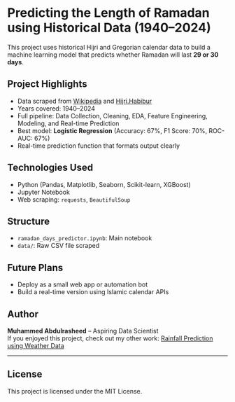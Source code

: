 # Predicting the Length of Ramadan using Historical Data (1940–2024)

This project uses historical Hijri and Gregorian calendar data to build a machine learning model that predicts whether Ramadan will last **29 or 30 days**.

## Project Highlights

- Data scraped from [Wikipedia](https://en.wikipedia.org/wiki/Ramadan) and [Hijri.Habibur](https://hijri.habibur.com)
- Years covered: 1940–2024
- Full pipeline: Data Collection, Cleaning, EDA, Feature Engineering, Modeling, and Real-time Prediction
- Best model: **Logistic Regression** (Accuracy: 67%, F1 Score: 70%, ROC-AUC: 67%)
- Real-time prediction function that formats output clearly

## Technologies Used

- Python (Pandas, Matplotlib, Seaborn, Scikit-learn, XGBoost)
- Jupyter Notebook
- Web scraping: `requests`, `BeautifulSoup`

## Structure

- `ramadan_days_predictor.ipynb`: Main notebook
- `data/`: Raw CSV file scraped

## Future Plans

- Deploy as a small web app or automation bot
- Build a real-time version using Islamic calendar APIs

## Author

**Muhammed Abdulrasheed** – Aspiring Data Scientist  
If you enjoyed this project, check out my other work: [Rainfall Prediction using Weather Data](https://github.com/themrandroid/rainfall-prediction.git)

---
## License

This project is licensed under the MIT License.
